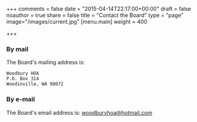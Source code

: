 +++
comments = false
date = "2015-04-14T22:17:00+00:00"
draft = false
noauthor = true
share = false
title = "Contact the Board"
type = "page"
image="/images/current.jpg"
[menu.main]
weight = 400

+++

### By mail
The Board's mailing address is:

    Woodbury HOA
    P.O. Box 314
    Woodinville, WA 98072

### By e-mail
The Board's email address is: woodburyhoa@hotmail.com